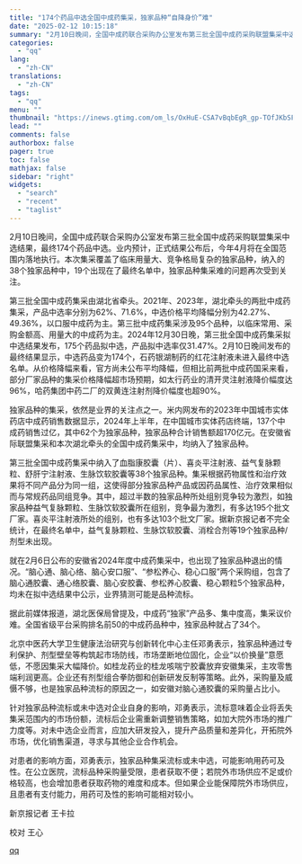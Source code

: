 ```yaml
---
title: "174个药品中选全国中成药集采，独家品种“自降身价”难"
date: "2025-02-12 10:15:18"
summary: "2月10日晚间，全国中成药联合采购办公室发布第三批全国中成药采购联盟集采中选结果，最终174个药品中..."
categories:
  - "qq"
lang:
  - "zh-CN"
translations:
  - "zh-CN"
tags:
  - "qq"
menu: ""
thumbnail: "https://inews.gtimg.com/om_ls/OxHuE-CSA7vBqbEgR_gp-TOfJKbSFo0sy5ny4DLBM_2EYAA_640360/0"
lead: ""
comments: false
authorbox: false
pager: true
toc: false
mathjax: false
sidebar: "right"
widgets:
  - "search"
  - "recent"
  - "taglist"
---
```


2月10日晚间，全国中成药联合采购办公室发布第三批全国中成药采购联盟集采中选结果，最终174个药品中选。业内预计，正式结果公布后，今年4月将在全国范围内落地执行。本次集采覆盖了临床用量大、竞争格局复杂的独家品种，纳入的38个独家品种中，19个出现在了最终名单中，独家品种集采难的问题再次受到关注。

第三批全国中成药集采由湖北省牵头。2021年、2023年，湖北牵头的两批中成药集采，产品中选率分别为62%、71.6%，中选价格平均降幅分别为42.27%、49.36%，以口服中成药为主。第三批中成药集采涉及95个品种，以临床常用、采购金额高、用量大的中成药为主。2024年12月30日晚，第三批全国中成药集采拟中选结果发布，175个药品拟中选，产品拟中选率仅31.47%。2月10日晚间发布的最终结果显示，中选药品变为174个，石药银湖制药的红花注射液未进入最终中选名单。从价格降幅来看，官方尚未公布平均降幅，但相比前两批中成药国采来看，部分厂家品种的集采价格降幅超市场预期，如太行药业的清开灵注射液降价幅度达96%，哈药集团中药二厂的双黄连注射剂降价幅度也超90%。

独家品种的集采，依然是业界的关注点之一。米内网发布的2023年中国城市实体药店中成药销售数据显示，2024年上半年，在中国城市实体药店终端，137个中成药销售过亿，其中62个为独家品种，独家品种合计销售额超170亿元。在安徽省际联盟集采和本次湖北牵头的全国中成药集采中，均纳入了独家品种。

第三批全国中成药集采中纳入了血脂康胶囊（片）、喜炎平注射液、益气复脉颗粒、舒肝宁注射液、生脉饮软胶囊等38个独家品种。集采根据药物属性和治疗效果将不同产品分为同一组，这使得部分独家品种产品或因药品属性、治疗效果相似而与常规药品同组竞争。其中，超过半数的独家品种所处组别竞争较为激烈，如独家品种益气复脉颗粒、生脉饮软胶囊所在组别，竞争最为激烈，有多达195个批文厂家。喜炎平注射液所处的组别，也有多达103个批文厂家。据新京报记者不完全统计，在最终名单中，益气复脉颗粒、生脉饮软胶囊、消栓合剂等19个独家品种/剂型未出现。

就在2月6日公布的安徽省2024年度中成药集采中，也出现了独家品种退出的情况。“脑心通、脑心络、脑心安口服”、“参松养心、稳心口服”两个采购组，包含了脑心通胶囊、通心络胶囊、脑心安胶囊、参松养心胶囊、稳心颗粒5个独家品种，均未在拟中选结果中公示，业界猜测可能是品种流标。

据此前媒体报道，湖北医保局曾提及，中成药“独家”产品多、集中度高，集采议价难。全国省级平台采购排名前50的中成药品种中，独家品种就占了34个。

北京中医药大学卫生健康法治研究与创新转化中心主任邓勇表示，独家品种通过专利保护、剂型壁垒等构筑起市场防线，市场垄断地位固化，企业“以价换量”意愿低，不愿因集采大幅降价。如桂龙药业的桂龙咳喘宁胶囊放弃安徽集采，主攻零售端利润更高。企业还有剂型组合拳防御和创新研发反制等策略。此外，采购量及威慑不够，也是独家品种流标的原因之一，如安徽对脑心通胶囊的采购量占比小。

针对独家品种流标或未中选对企业自身的影响，邓勇表示，流标意味着企业将丢失集采范围内的市场份额，流标后企业需重新调整销售策略，如加大院外市场的推广力度等。对未中选企业而言，应加大研发投入，提升产品质量和差异化，开拓院外市场，优化销售渠道，寻求与其他企业合作机会。

对患者的影响方面，邓勇表示，独家品种集采流标或未中选，可能影响用药可及性。在公立医院，流标品种采购量受限，患者获取不便；若院外市场供应不足或价格较高，也会增加患者获取药物的难度和成本。但如果企业能保障院外市场供应，且患者有支付能力，用药可及性的影响可能相对较小。

新京报记者 王卡拉

校对 王心

[qq](https://new.qq.com/rain/a/20250212A02OVJ00)
